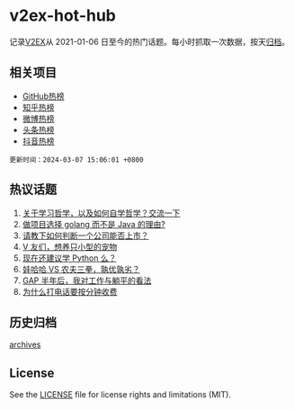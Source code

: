 # v2ex-hot-hub

 记录[V2EX](https://www.v2ex.com/)从 2021-01-06 日至今的热门话题。每小时抓取一次数据，按天[归档](archives)。
 
 ## 相关项目

- [GitHub热榜](https://github.com/snaildev/github-hot-hub)
- [知乎热榜](https://github.com/snaildev/zhihu-hot-hub)
- [微博热榜](https://github.com/snaildev/weibo-hot-hub)
- [头条热榜](https://github.com/snaildev/toutiao-hot-hub)
- [抖音热榜](https://github.com/snaildev/douyin-hot-hub)


 `更新时间：2024-03-07 15:06:01 +0800`

## 热议话题

1. [关于学习哲学，以及如何自学哲学？交流一下](https://www.v2ex.com/t/1021321)
1. [做项目选择 golang 而不是 Java 的理由?](https://www.v2ex.com/t/1021175)
1. [请教下如何判断一个公司能否上市？](https://www.v2ex.com/t/1021295)
1. [V 友们，想养只小型的宠物](https://www.v2ex.com/t/1021336)
1. [现在还建议学 Python 么？](https://www.v2ex.com/t/1021307)
1. [娃哈哈 VS 农夫三拳，孰优孰劣？](https://www.v2ex.com/t/1021435)
1. [GAP 半年后，我对工作与躺平的看法](https://www.v2ex.com/t/1021281)
1. [为什么打电话要按分钟收费](https://www.v2ex.com/t/1021235)

## 历史归档

[archives](archives)

## License

See the [LICENSE](LICENSE) file for license rights and limitations (MIT).
